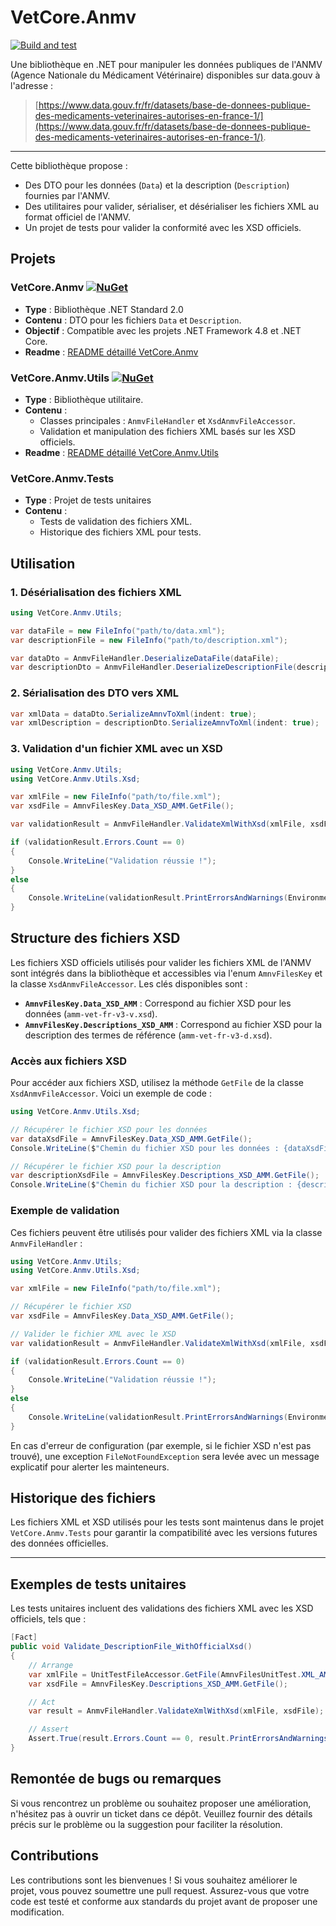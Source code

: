 # VetCore.Anmv

[![Build and test](https://github.com/CoreFactor-org/anmv/actions/workflows/dotnet-desktop.yml/badge.svg)](https://github.com/CoreFactor-org/anmv/actions/workflows/dotnet-desktop.yml)


Une bibliothèque en .NET pour manipuler les données publiques de l'ANMV (Agence Nationale du Médicament Vétérinaire) disponibles sur data.gouv à l'adresse : 

> [https://www.data.gouv.fr/fr/datasets/base-de-donnees-publique-des-medicaments-veterinaires-autorises-en-france-1/](https://www.data.gouv.fr/fr/datasets/base-de-donnees-publique-des-medicaments-veterinaires-autorises-en-france-1/).

---

Cette bibliothèque propose :

- Des DTO pour les données (`Data`) et la description (`Description`) fournies par l'ANMV.
- Des utilitaires pour valider, sérialiser, et désérialiser les fichiers XML au format officiel de l'ANMV.
- Un projet de tests pour valider la conformité avec les XSD officiels.

## Projets

### VetCore.Anmv [![NuGet](https://img.shields.io/nuget/v/VetCore.Anmv)](https://www.nuget.org/packages/VetCore.Anmv)
- **Type** : Bibliothèque .NET Standard 2.0
- **Contenu** : DTO pour les fichiers `Data` et `Description`.
- **Objectif** : Compatible avec les projets .NET Framework 4.8 et .NET Core.
- **Readme** : [README détaillé VetCore.Anmv](VetCore.Anmv/README.md)


### VetCore.Anmv.Utils [![NuGet](https://img.shields.io/nuget/v/VetCore.Anmv.Utils)](https://www.nuget.org/packages/VetCore.Anmv.Utils)
- **Type** : Bibliothèque utilitaire.
- **Contenu** :
  - Classes principales : `AnmvFileHandler` et `XsdAnmvFileAccessor`.
  - Validation et manipulation des fichiers XML basés sur les XSD officiels.
- **Readme** : [README  détaillé VetCore.Anmv.Utils](VetCore.Anmv.Utils/README.md)

### VetCore.Anmv.Tests
- **Type** : Projet de tests unitaires
- **Contenu** :
  - Tests de validation des fichiers XML.
  - Historique des fichiers XML pour tests.

## Utilisation

### 1. Désérialisation des fichiers XML

```csharp
using VetCore.Anmv.Utils;

var dataFile = new FileInfo("path/to/data.xml");
var descriptionFile = new FileInfo("path/to/description.xml");

var dataDto = AnmvFileHandler.DeserializeDataFile(dataFile);
var descriptionDto = AnmvFileHandler.DeserializeDescriptionFile(descriptionFile);
```

### 2. Sérialisation des DTO vers XML

```csharp
var xmlData = dataDto.SerializeAmnvToXml(indent: true);
var xmlDescription = descriptionDto.SerializeAmnvToXml(indent: true);
```

### 3. Validation d'un fichier XML avec un XSD

```csharp
using VetCore.Anmv.Utils;
using VetCore.Anmv.Utils.Xsd;

var xmlFile = new FileInfo("path/to/file.xml");
var xsdFile = AmnvFilesKey.Data_XSD_AMM.GetFile();

var validationResult = AnmvFileHandler.ValidateXmlWithXsd(xmlFile, xsdFile);

if (validationResult.Errors.Count == 0)
{
    Console.WriteLine("Validation réussie !");
}
else
{
    Console.WriteLine(validationResult.PrintErrorsAndWarnings(Environment.NewLine));
}
```

## Structure des fichiers XSD

Les fichiers XSD officiels utilisés pour valider les fichiers XML de l'ANMV sont intégrés dans la bibliothèque et accessibles via l'enum `AmnvFilesKey` et la classe `XsdAnmvFileAccessor`. Les clés disponibles sont :

- **`AmnvFilesKey.Data_XSD_AMM`** : Correspond au fichier XSD pour les données (`amm-vet-fr-v3-v.xsd`).
- **`AmnvFilesKey.Descriptions_XSD_AMM`** : Correspond au fichier XSD pour la description des termes de référence (`amm-vet-fr-v3-d.xsd`).

### Accès aux fichiers XSD

Pour accéder aux fichiers XSD, utilisez la méthode `GetFile` de la classe `XsdAnmvFileAccessor`. Voici un exemple de code :

```csharp
using VetCore.Anmv.Utils.Xsd;

// Récupérer le fichier XSD pour les données
var dataXsdFile = AmnvFilesKey.Data_XSD_AMM.GetFile();
Console.WriteLine($"Chemin du fichier XSD pour les données : {dataXsdFile.FullName}");

// Récupérer le fichier XSD pour la description
var descriptionXsdFile = AmnvFilesKey.Descriptions_XSD_AMM.GetFile();
Console.WriteLine($"Chemin du fichier XSD pour la description : {descriptionXsdFile.FullName}");
```

### Exemple de validation

Ces fichiers peuvent être utilisés pour valider des fichiers XML via la classe `AnmvFileHandler` :

```csharp
using VetCore.Anmv.Utils;
using VetCore.Anmv.Utils.Xsd;

var xmlFile = new FileInfo("path/to/file.xml");

// Récupérer le fichier XSD
var xsdFile = AmnvFilesKey.Data_XSD_AMM.GetFile();

// Valider le fichier XML avec le XSD
var validationResult = AnmvFileHandler.ValidateXmlWithXsd(xmlFile, xsdFile);

if (validationResult.Errors.Count == 0)
{
    Console.WriteLine("Validation réussie !");
}
else
{
    Console.WriteLine(validationResult.PrintErrorsAndWarnings(Environment.NewLine));
}
```

En cas d'erreur de configuration (par exemple, si le fichier XSD n'est pas trouvé), une exception `FileNotFoundException` sera levée avec un message explicatif pour alerter les mainteneurs.

## Historique des fichiers

Les fichiers XML et XSD utilisés pour les tests sont maintenus dans le projet `VetCore.Anmv.Tests` pour garantir la compatibilité avec les versions futures des données officielles.

---

## Exemples de tests unitaires

Les tests unitaires incluent des validations des fichiers XML avec les XSD officiels, tels que :

```csharp
[Fact]
public void Validate_DescriptionFile_WithOfficialXsd()
{
    // Arrange
    var xmlFile = UnitTestFileAccessor.GetFile(AmnvFilesUnitTest.XML_AMM_Descriptions);
    var xsdFile = AmnvFilesKey.Descriptions_XSD_AMM.GetFile();

    // Act
    var result = AnmvFileHandler.ValidateXmlWithXsd(xmlFile, xsdFile);

    // Assert
    Assert.True(result.Errors.Count == 0, result.PrintErrorsAndWarnings(Environment.NewLine));
}
```

## Remontée de bugs ou remarques

Si vous rencontrez un problème ou souhaitez proposer une amélioration, n'hésitez pas à ouvrir un ticket dans ce dépôt. Veuillez fournir des détails précis sur le problème ou la suggestion pour faciliter la résolution.

## Contributions

Les contributions sont les bienvenues ! Si vous souhaitez améliorer le projet, vous pouvez soumettre une pull request. Assurez-vous que votre code est testé et conforme aux standards du projet avant de proposer une modification.

